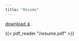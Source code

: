 ```yaml
---
title: "Resume"
---
```


<a href="/resume.pdf" download>download &#x2913;</a>
<br>

{{< pdf_reader "/resume.pdf" >}}